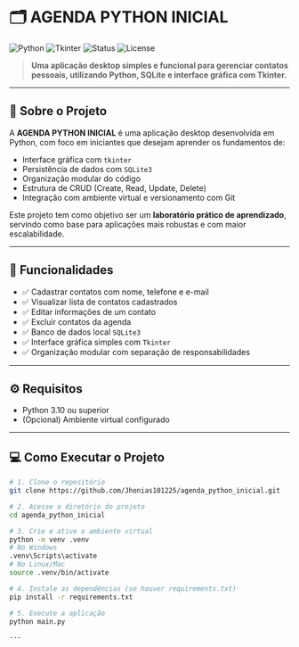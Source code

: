 # 🗂️ AGENDA PYTHON INICIAL

![Python](https://img.shields.io/badge/Python-3.10-blue?logo=python)
![Tkinter](https://img.shields.io/badge/Tkinter-GUI-orange?logo=windows)
![Status](https://img.shields.io/badge/status-em%20desenvolvimento-yellow)
![License](https://img.shields.io/badge/license-MIT-green)

> **Uma aplicação desktop simples e funcional para gerenciar contatos pessoais, utilizando Python, SQLite e interface gráfica com Tkinter.**

---

## 🚀 Sobre o Projeto

A **AGENDA PYTHON INICIAL** é uma aplicação desktop desenvolvida em Python, com foco em iniciantes que desejam aprender os fundamentos de:
- Interface gráfica com `tkinter`
- Persistência de dados com `SQLite3`
- Organização modular do código
- Estrutura de CRUD (Create, Read, Update, Delete)
- Integração com ambiente virtual e versionamento com Git

Este projeto tem como objetivo ser um **laboratório prático de aprendizado**, servindo como base para aplicações mais robustas e com maior escalabilidade.

---

## 🧠 Funcionalidades

- ✅ Cadastrar contatos com nome, telefone e e-mail  
- ✅ Visualizar lista de contatos cadastrados  
- ✅ Editar informações de um contato  
- ✅ Excluir contatos da agenda  
- ✅ Banco de dados local `SQLite3`  
- ✅ Interface gráfica simples com `Tkinter`  
- ✅ Organização modular com separação de responsabilidades  

---

## ⚙️ Requisitos

- Python 3.10 ou superior  
- (Opcional) Ambiente virtual configurado  

---

## 💻 Como Executar o Projeto

```bash
# 1. Clone o repositório
git clone https://github.com/Jhonias101225/agenda_python_inicial.git

# 2. Acesse o diretório do projeto
cd agenda_python_inicial

# 3. Crie e ative o ambiente virtual
python -m venv .venv
# No Windows
.venv\Scripts\activate
# No Linux/Mac
source .venv/bin/activate

# 4. Instale as dependências (se houver requirements.txt)
pip install -r requirements.txt

# 5. Execute a aplicação
python main.py

---


